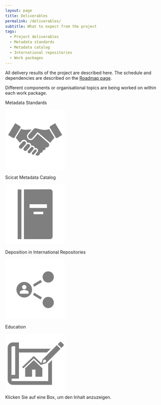 ```yaml
---
layout: page
title: Deliverables
permalink: /deliverables/
subtitle: What to expect from the project
tags: 
  - Project deliverables
  - Metadata standards
  - Metadata catalog
  - International repositories
  - Work packages
---
```


All delivery results of the project are described here. The schedule and dependencies are described on the <a href="/roadmap">Roadmap page</a>. 

Different components or organisational topics are being worked on within each work package.

<html lang="en">
<head>
    <meta charset="UTF-8">
    <meta name="viewport" content="width=device-width, initial-scale=1.0">
    <title>Deliverables</title>
</head>
<body>

<div class="deliverable-container">
    <div class="deliverable-box" id="box-1" onclick="showContent(1, false)">
        <p>Metadata Standards</p>
        <img src="/assets/img/wp/WP1.svg" alt="Metadata Standards Image">
    </div>
    <div class="deliverable-box" id="box-2" onclick="showContent(2, false)">
        <p>Scicat Metadata Catalog</p>
        <img src="/assets/img/wp/WP2.svg" alt="Scicat Metadata Catalog Image">
    </div>
    <div class="deliverable-box" id="box-3" onclick="showContent(3, false)">
        <p>Deposition in International Repositories</p>
        <img src="/assets/img/wp/WP3.svg" alt="Deposition in International Repositories Image">
    </div>
    <div class="deliverable-box" id="box-4" onclick="showContent(4, false)">
        <p>Education</p>
        <img src="/assets/img/wp/WP4.svg" alt="User Training, Outreach and Sustainability Image">
    </div>
</div>

<div id="deliverable-content" class="deliverable-content">
    Klicken Sie auf eine Box, um den Inhalt anzuzeigen.
</div>

<script>
    function showContent(boxNumber, init) {
        const urls = {
            1: '/deliverable-wp1/',
            2: '/deliverable-wp2/',
            3: '/deliverable-wp3/',
            4: '/deliverable-wp4/',
        };

        fetch(urls[boxNumber])
            .then(response => response.text())
            .then(data => {
                const parser = new DOMParser();
                const doc = parser.parseFromString(data, 'text/html');
                const mainContent = doc.querySelector('div[role="main"]');
                if (mainContent) {
                    const innerDiv = mainContent.querySelector('div');
                    const innerInnerDiv = innerDiv.querySelector('div');
                    if (innerInnerDiv) {
                        document.getElementById('deliverable-content').innerHTML = innerInnerDiv.innerHTML;
                    } else {
                        document.getElementById('deliverable-content').innerHTML = 'The inner content could not be found.';
                    }
                } else {
                    document.getElementById('deliverable-content').innerHTML = 'The content could not be found.';
                }

                // Highlight active box
                const boxes = document.querySelectorAll('.deliverable-box');
                boxes.forEach(box => box.classList.remove('active'));
                boxes[boxNumber - 1].classList.add('active');

                if (!init) {
                    const element = document.getElementById('deliverable-content');
                    const yOffset = -100; // Höhe des Offsets, z.B. die Höhe der Menüleiste
                    const y = element.getBoundingClientRect().top + window.pageYOffset + yOffset;
                    window.scrollTo({ top: y, behavior: 'smooth' });
                }
                
            })
            .catch(error => {
                document.getElementById('deliverable-content').innerHTML = 'The content could not be found.';
                console.error('Error fetching content:', error);
            });
    }

    // Automatically select Box 1 when the page loads
    document.addEventListener('DOMContentLoaded', () => {
        showContent(1, true);
    });
</script>

</body>
</html>
